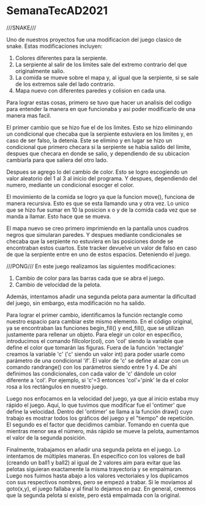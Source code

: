 # SemanaTecAD2021

///SNAKE///

Uno de nuestros proyectos fue una modificacion del juego clasico de snake. 
Estas modificaciones incluyen: 

1. Colores diferentes para la serpiente.
2. La serpiente al salir de los limites sale del extremo contrario del que originalmente salio.
3. La comida se mueve sobre el mapa y, al igual que la serpiente, si se sale de los extremos sale del lado contrario.
4. Mapa nuevo con diferentes paredes y colision en cada una.

Para lograr estas cosas, primero se tuvo que hacer un analisis del codigo para entender la manera en que funcionaba y
asi poder modificarlo de una manera mas facil. 

El primer cambio que se hizo fue el de los limites. Esto se hizo eliminando un condicional que checaba que la serpiente
estuviera en los limites y, en caso de ser falso, la detenia. Este se elimino y en lugar se hizo un condicional que 
primero checara si la serpiente se habia salido del limite, despues que checara en donde se salio, y dependiendo de su 
ubicacion cambiarla para que saliera del otro lado.

Despues se agrego lo del cambio de color. Esto se logro escogiendo un valor aleatorio del 1 al 3 al inicio del programa.
Y despues, dependiendo del numero, mediante un condicional esocger el color.

El movimiento de la comida se logro ya que la funcion move(), funciona de manera recursiva. Esto es que se esta llamando
una y otra vez. Lo unico que se hizo fue sumar en 10 la posicion x o y de la comida cada vez que se manda a llamar. Esto
hace que se mueva.

El mapa nuevo se creo primero imprimiendo en la pantalla unos cuadros negros que simularan paredes. Y despues mediante
condicionales se checaba que la serpiente no estuviera en las posiciones donde se encontraban estos cuartos. Este tracker
devuelve un valor de falso en caso de que la serpiente entre en uno de estos espacios. Deteniendo el juego.


///PONG///
En este juego realizamos las siguientes modificaciones:

1. Cambio de color para las barras cada que se abra el juego.
2. Cambio de velocidad de la pelota.

Además, intentamos añadir una segunda pelota para aumentar la dificultad del juego, sin embargo, esta modificación no ha salido. 

Para lograr el primer cambio, identificamos la función rectangle como nuestro espacio para cambiar este mismo elemento. En el código original, ya se encontraban las funciones begin_fill() y end_fill(), que se utilizan justamente para rellenar un objeto. Para elegir un color en específico, introducimos el comando fillcolor(col), con 'col' siendo la variable que define el color que tomarán las figuras. Fuera de la función 'rectangle' creamos la variable 'c' ('c' siendo un valor int) para poder usarle como parámetro de una condicional 'if'. El valor de 'c' se define al azar con un comando randrange() con los parámetros siendo entre 1 y 4. De ahí definimos las condicionales, con cada valor de 'c' dándole un color diferente a 'col'. Por ejemplo, si 'c'=3 entonces 'col'='pink' le da el color rosa a los rectángulos en nuestro juego.

Luego nos enfocamos en la velocidad del juego, ya que al inicio estaba muy rápido el juego. Aquí, lo que tuvimos que modificar fue el 'ontimer' que define la velocidad. Dentro del 'ontimer' se llama a la función draw() cuyo trabajo es mostrar todos los gráficos del juego y el "tiempo" de repetición. El segundo es el factor que decidimos cambiar. Tomando en cuenta que mientras menor sea el número, más rápido se mueve la pelota, aumentamos el valor de la segunda posición.

Finalmente, trabajamos en añadir una segunda pelota en el juego. Lo intentamos de múltiples maneras. En específico con los valores de ball (creando un ball1 y ball2) al igual de 2 valores aim para evitar que las pelotas siguieran exactamente la misma trayectoria y se empalmaran. Luego nos fuimos hasta abajo a los valores vectoriales y los duplicamos con sus respectivos nombres, pero se empezó a trabar. Si le movíamos al goto(x,y), el juego fallaba y al final lo dejamos en paz. En general, creemos que la segunda pelota sí existe, pero está empalmada con la original.
